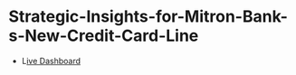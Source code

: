 # Strategic-Insights-for-Mitron-Bank-s-New-Credit-Card-Line
- L[ive Dashboard](https://app.powerbi.com/groups/me/reports/e2ae3f38-0449-4f4f-97a6-df174d170821/c64595c1a9921e0c8737?experience=power-bi)
